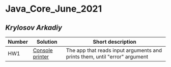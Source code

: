# Java_Core_June_2021

## *Krylosov Arkadiy*

| Number | Solution  | Short description
| --- | --- | --- |
| HW1 | [Console printer](https://github.com/NikolaevArtem/Java_Core_June_2021/tree/feature/KrylosovArkadiy/src/main/java/Homework_1) | The app that reads input arguments and prints them, until "error" argument |

